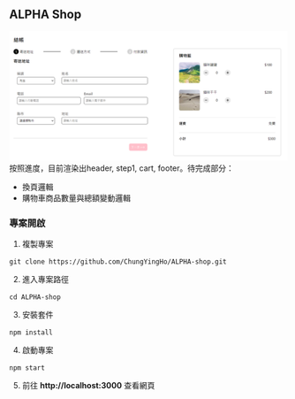 ## ALPHA Shop
![](./public/sreenshot-2.png)
按照進度，目前渲染出header, step1, cart, footer。待完成部分：
* 換頁邏輯
* 購物車商品數量與總額變動邏輯
### 專案開啟
1. 複製專案
```
git clone https://github.com/ChungYingHo/ALPHA-shop.git
```
2. 進入專案路徑
```
cd ALPHA-shop
```
3. 安裝套件
```
npm install
```
4. 啟動專案
```
npm start
```
5. 前往 **http://localhost:3000** 查看網頁